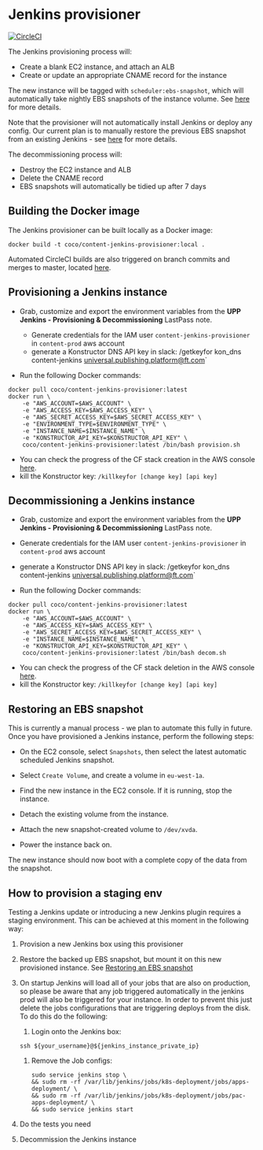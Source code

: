 # Jenkins provisioner

[![CircleCI](https://circleci.com/gh/Financial-Times/content-provisioners.svg?style=shield)](https://circleci.com/gh/Financial-Times/content-provisioners)

The Jenkins provisioning process will:

 * Create a blank EC2 instance, and attach an ALB
 * Create or update an appropriate CNAME record for the instance

The new instance will be tagged with `scheduler:ebs-snapshot`, which will automatically take nightly EBS snapshots of the instance volume. See [here](http://docs.aws.amazon.com/solutions/latest/ebs-snapshot-scheduler/overview.html) for more details.

Note that the provisioner will not automatically install Jenkins or deploy any config.
Our current plan is to manually restore the previous EBS snapshot from an existing Jenkins - see [here](https://github.com/Financial-Times/content-provisioners/tree/master/content-jenkins-provisioner#restoring-an-ebs-snapshot) for more details.

The decommissioning process will:

 * Destroy the EC2 instance and ALB
 * Delete the CNAME record
 * EBS snapshots will automatically be tidied up after 7 days

## Building the Docker image
The Jenkins provisioner can be built locally as a Docker image:

`docker build -t coco/content-jenkins-provisioner:local .`

Automated CircleCI builds are also triggered on branch commits and merges to master, located [here](https://circleci.com/gh/Financial-Times/content-provisioners).

## Provisioning a Jenkins instance
- Grab, customize and export the environment variables from the **UPP Jenkins - Provisioning & Decommissioning** LastPass note.
  - Generate credentials for the IAM user `content-jenkins-provisioner` in `content-prod` aws account
  - generate a Konstructor DNS API key in slack: /getkeyfor kon_dns content-jenkins universal.publishing.platform@ft.com`

- Run the following Docker commands:
```
docker pull coco/content-jenkins-provisioner:latest
docker run \
    -e "AWS_ACCOUNT=$AWS_ACCOUNT" \
    -e "AWS_ACCESS_KEY=$AWS_ACCESS_KEY" \
    -e "AWS_SECRET_ACCESS_KEY=$AWS_SECRET_ACCESS_KEY" \
    -e "ENVIRONMENT_TYPE=$ENVIRONMENT_TYPE" \
    -e "INSTANCE_NAME=$INSTANCE_NAME" \
    -e "KONSTRUCTOR_API_KEY=$KONSTRUCTOR_API_KEY" \
    coco/content-jenkins-provisioner:latest /bin/bash provision.sh
```

- You can check the progress of the CF stack creation in the AWS console [here](https://eu-west-1.console.aws.amazon.com/cloudformation/home?region=eu-west-1#/stacks).
- kill the Konstructor key: `/killkeyfor [change key] [api key]`

## Decommissioning a Jenkins instance
- Grab, customize and export the environment variables from the **UPP Jenkins - Provisioning & Decommissioning** LastPass note.
- Generate credentials for the IAM user `content-jenkins-provisioner` in `content-prod` aws account
- generate a Konstructor DNS API key in slack: /getkeyfor kon_dns content-jenkins universal.publishing.platform@ft.com`

- Run the following Docker commands:
```
docker pull coco/content-jenkins-provisioner:latest
docker run \
    -e "AWS_ACCOUNT=$AWS_ACCOUNT" \
    -e "AWS_ACCESS_KEY=$AWS_ACCESS_KEY" \
    -e "AWS_SECRET_ACCESS_KEY=$AWS_SECRET_ACCESS_KEY" \
    -e "INSTANCE_NAME=$INSTANCE_NAME" \
    -e "KONSTRUCTOR_API_KEY=$KONSTRUCTOR_API_KEY" \
    coco/content-jenkins-provisioner:latest /bin/bash decom.sh
```

- You can check the progress of the CF stack deletion in the AWS console [here](https://eu-west-1.console.aws.amazon.com/cloudformation/home?region=eu-west-1#/stacks).
- kill the Konstructor key: `/killkeyfor [change key] [api key]`

## Restoring an EBS snapshot

This is currently a manual process - we plan to automate this fully in future.  
Once you have provisioned a Jenkins instance, perform the following steps:

- On the EC2 console, select `Snapshots`, then select the latest automatic scheduled Jenkins snapshot.

- Select `Create Volume`, and create a volume in `eu-west-1a`.

- Find the new instance in the EC2 console. If it is running, stop the instance.

- Detach the existing volume from the instance.

- Attach the new snapshot-created volume to `/dev/xvda`.

- Power the instance back on.

The new instance should now boot with a complete copy of the data from the snapshot.

## How to provision a staging env

Testing a Jenkins update or introducing a new Jenkins plugin requires a staging environment.
This can be achieved at this moment in the following way:

1. Provision a new Jenkins box using this provisioner
1. Restore the backed up EBS snapshot, but mount it on this new provisioned instance. See [Restoring an EBS snapshot](#restoring-an-ebs-snapshot)
1. On startup Jenkins will load all of your jobs that are also on production, so please be aware that any job triggered automatically in the jenkins prod will also be triggered for your instance.
   In order to prevent this just delete the jobs configurations that are triggering deploys from the disk. To do this do the following:

    1. Login onto the Jenkins box:

   `ssh ${your_username}@${jenkins_instance_private_ip}`

    1. Remove the Job configs:
       ```
       sudo service jenkins stop \
       && sudo rm -rf /var/lib/jenkins/jobs/k8s-deployment/jobs/apps-deployment/ \
       && sudo rm -rf /var/lib/jenkins/jobs/k8s-deployment/jobs/pac-apps-deployment/ \
       && sudo service jenkins start
       ```

1. Do the tests you need
1. Decommission the Jenkins instance

